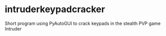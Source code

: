 # intruderkeypadcracker
Short program using PyAutoGUI to crack keypads in the stealth PVP game Intruder 
